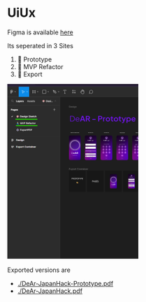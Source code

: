 # UiUx

Figma is available [here](https://www.figma.com/file/UL6nRFGLZH5KImKgjEInoX/DeAR-%2F-Japan-Hack?type=design&node-id=0%3A1&mode=design&t=rSJJtVKXq0TnSMap-1)

Its seperated in 3 Sites

1. :art: Prototype
2. :construction_worker: MVP Refactor
3. :page_with_curl: Export

<img src="./screenshot.png" width="300" height="400"/>

Exported versions are 
- [./DeAr-JapanHack-Prototype.pdf](./DeAr-JapanHack-Prototype.pdf)
- [./DeAr-JapanHack.pdf](./DeAr-JapanHack.pdf)


